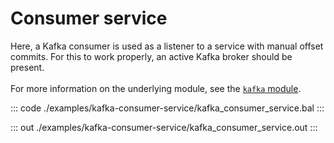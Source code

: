 # Consumer service

Here, a Kafka consumer is used as a listener
to a service with manual offset commits.
For this to work properly, an active Kafka broker should be present.<br/><br/>
For more information on the underlying module, 
see the [`kafka` module](https://lib.ballerina.io/ballerinax/kafka/latest).

::: code ./examples/kafka-consumer-service/kafka_consumer_service.bal :::

::: out ./examples/kafka-consumer-service/kafka_consumer_service.out :::